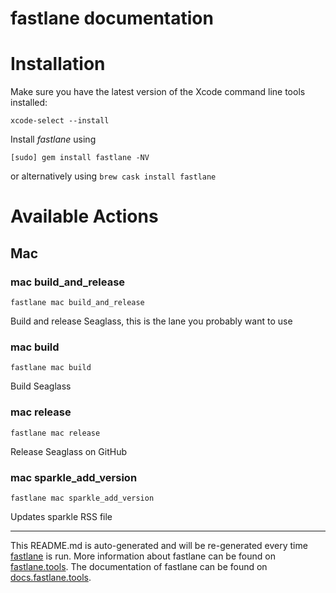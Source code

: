 fastlane documentation
================
# Installation

Make sure you have the latest version of the Xcode command line tools installed:

```
xcode-select --install
```

Install _fastlane_ using
```
[sudo] gem install fastlane -NV
```
or alternatively using `brew cask install fastlane`

# Available Actions
## Mac
### mac build_and_release
```
fastlane mac build_and_release
```
Build and release Seaglass, this is the lane you probably want to use
### mac build
```
fastlane mac build
```
Build Seaglass
### mac release
```
fastlane mac release
```
Release Seaglass on GitHub
### mac sparkle_add_version
```
fastlane mac sparkle_add_version
```
Updates sparkle RSS file

----

This README.md is auto-generated and will be re-generated every time [fastlane](https://fastlane.tools) is run.
More information about fastlane can be found on [fastlane.tools](https://fastlane.tools).
The documentation of fastlane can be found on [docs.fastlane.tools](https://docs.fastlane.tools).
